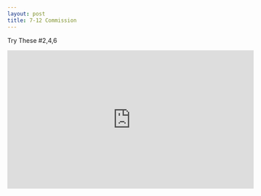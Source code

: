 ```yaml
---
layout: post
title: 7-12 Commission
---
```

Try These #2,4,6
<iframe width="560" height="315" src="https://www.youtube.com/embed/7x_c_q2blVA" frameborder="0" allow="autoplay; encrypted-media" allowfullscreen></iframe>
